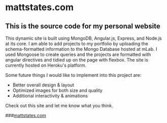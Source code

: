 mattstates.com
======
This is the source code for my personal website
------------

This dynamic site is built using MongoDB, Angular.js, Express, and Node.js at its core. I am able to add projects to my portfolio by uploading the schema-formatted information to the Mongo Database hosted at mLab. I used Mongoose to create queries and the projects are formatted with angular directives and tidied up on the page with flexbox. The site is currently hosted on Heroku's platform.  

Some future things I would like to implement into this project are:
* Better overall design & layout
* Optimized images for both size and quality
* Additional interactivity & animations  

Check out this site and let me know what you think.  

###[mattstates.com](http://mattstates.com)
